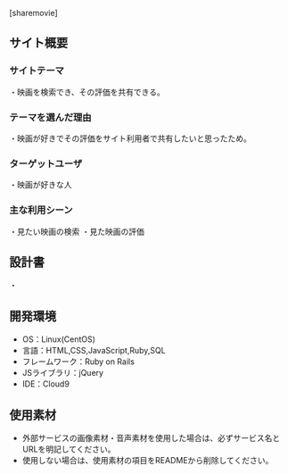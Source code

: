 [sharemovie]

## サイト概要
### サイトテーマ
・映画を検索でき、その評価を共有できる。

### テーマを選んだ理由
・映画が好きでその評価をサイト利用者で共有したいと思ったため。

### ターゲットユーザ
・映画が好きな人

### 主な利用シーン
・見たい映画の検索
・見た映画の評価

## 設計書
・

## 開発環境
- OS：Linux(CentOS)
- 言語：HTML,CSS,JavaScript,Ruby,SQL
- フレームワーク：Ruby on Rails
- JSライブラリ：jQuery
- IDE：Cloud9

## 使用素材
- 外部サービスの画像素材・音声素材を使用した場合は、必ずサービス名とURLを明記してください。
- 使用しない場合は、使用素材の項目をREADMEから削除してください。

